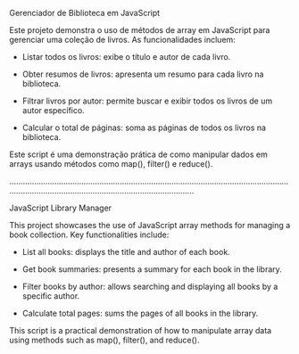 Gerenciador de Biblioteca em JavaScript

Este projeto demonstra o uso de métodos de array em JavaScript para gerenciar uma coleção de livros. As funcionalidades incluem:

- Listar todos os livros: exibe o título e autor de cada livro.

- Obter resumos de livros: apresenta um resumo para cada livro na biblioteca.

- Filtrar livros por autor: permite buscar e exibir todos os livros de um autor específico.

- Calcular o total de páginas: soma as páginas de todos os livros na biblioteca.

Este script é uma demonstração prática de como manipular dados em arrays usando métodos como map(), filter() e reduce().

..............................................................................................................................................................................................................

JavaScript Library Manager

This project showcases the use of JavaScript array methods for managing a book collection. Key functionalities include:

- List all books: displays the title and author of each book.

- Get book summaries: presents a summary for each book in the library.

- Filter books by author: allows searching and displaying all books by a specific author.

- Calculate total pages: sums the pages of all books in the library.

This script is a practical demonstration of how to manipulate array data using methods such as map(), filter(), and reduce().
